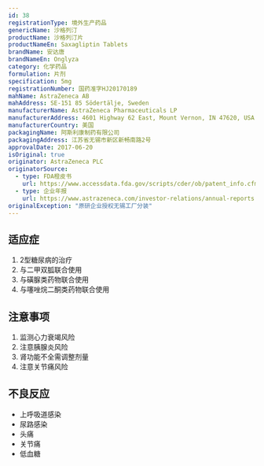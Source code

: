 ```yaml
---
id: 38
registrationType: 境外生产药品
genericName: 沙格列汀
productName: 沙格列汀片
productNameEn: Saxagliptin Tablets
brandName: 安达唐
brandNameEn: Onglyza
category: 化学药品
formulation: 片剂
specification: 5mg
registrationNumber: 国药准字HJ20170189
mahName: AstraZeneca AB
mahAddress: SE-151 85 Södertälje, Sweden
manufacturerName: AstraZeneca Pharmaceuticals LP
manufacturerAddress: 4601 Highway 62 East, Mount Vernon, IN 47620, USA
manufacturerCountry: 美国
packagingName: 阿斯利康制药有限公司
packagingAddress: 江苏省无锡市新区新畅南路2号
approvalDate: 2017-06-20
isOriginal: true
originator: AstraZeneca PLC
originatorSource:
  - type: FDA橙皮书
    url: https://www.accessdata.fda.gov/scripts/cder/ob/patent_info.cfm?Product_No=001&Appl_No=022350
  - type: 企业年报
    url: https://www.astrazeneca.com/investor-relations/annual-reports.html
originalException: "原研企业授权无锡工厂分装"
---
```


## 适应症

1. 2型糖尿病的治疗
2. 与二甲双胍联合使用
3. 与磺脲类药物联合使用
4. 与噻唑烷二酮类药物联合使用

## 注意事项

1. 监测心力衰竭风险
2. 注意胰腺炎风险
3. 肾功能不全需调整剂量
4. 注意关节痛风险

## 不良反应

- 上呼吸道感染
- 尿路感染
- 头痛
- 关节痛
- 低血糖 